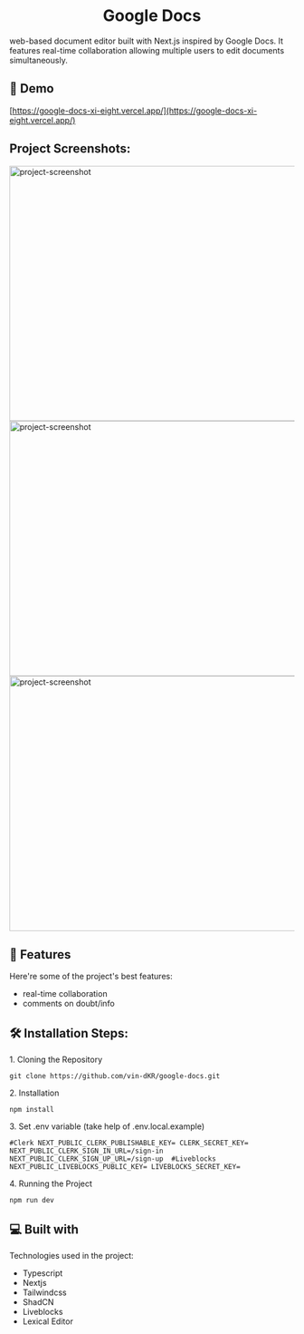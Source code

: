 <h1 align="center" id="title">Google Docs</h1>

<p id="description">web-based document editor built with Next.js inspired by Google Docs. It features real-time collaboration allowing multiple users to edit documents simultaneously.</p>

<h2>🚀 Demo</h2>

[https://google-docs-xi-eight.vercel.app/](https://google-docs-xi-eight.vercel.app/)

<h2>Project Screenshots:</h2>

<img src="https://s1.ezgif.com/tmp/ezgif-1-7a66c2cc0e.png" alt="project-screenshot" width="800px" height="450px/">

<img src="https://s1.ezgif.com/tmp/ezgif-1-5ab664af60.png" alt="project-screenshot" width="800px" height="450px/">

<img src="https://s1.ezgif.com/tmp/ezgif-1-92c51c281d.gif" alt="project-screenshot" width="800px" height="450px/">

  
  
<h2>🧐 Features</h2>

Here're some of the project's best features:

*   real-time collaboration
*   comments on doubt/info

<h2>🛠️ Installation Steps:</h2>

<p>1. Cloning the Repository</p>

```
git clone https://github.com/vin-dKR/google-docs.git
```

<p>2. Installation</p>

```
npm install
```

<p>3. Set .env variable (take help of .env.local.example)</p>

```
#Clerk NEXT_PUBLIC_CLERK_PUBLISHABLE_KEY= CLERK_SECRET_KEY= NEXT_PUBLIC_CLERK_SIGN_IN_URL=/sign-in NEXT_PUBLIC_CLERK_SIGN_UP_URL=/sign-up  #Liveblocks NEXT_PUBLIC_LIVEBLOCKS_PUBLIC_KEY= LIVEBLOCKS_SECRET_KEY=
```

<p>4. Running the Project</p>

```
npm run dev
```

  
  
<h2>💻 Built with</h2>

Technologies used in the project:

*   Typescript
*   Nextjs
*   Tailwindcss
*   ShadCN
*   Liveblocks
*   Lexical Editor
